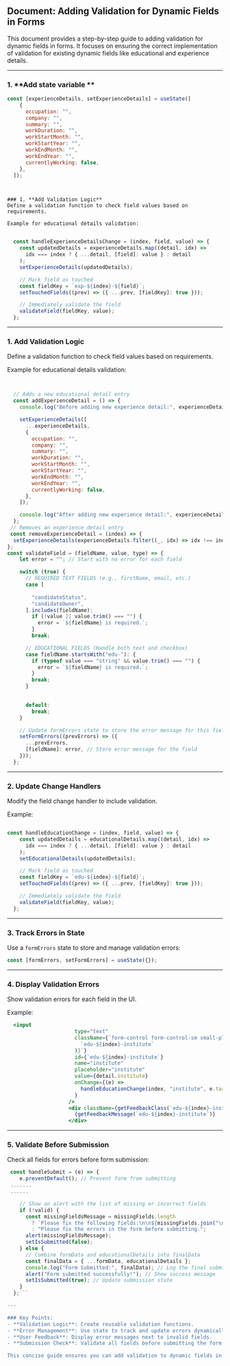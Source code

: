 ## Document: Adding Validation for Dynamic Fields in Forms

This document provides a step-by-step guide to adding validation for dynamic fields in forms. It focuses on ensuring the correct implementation of validation for existing dynamic fields like educational and experience details.

---
### 1. **Add state variable **

```javascript
const [experienceDetails, setExperienceDetails] = useState([
    {
      occupation: "",
      company: "",
      summary: "",
      workDuration: "",
      workStartMonth: "",
      workStartYear: "",
      workEndMonth: "",
      workEndYear: "",
      currentlyWorking: false,
    },
  ]);
`````
````


### 1. **Add Validation Logic**
Define a validation function to check field values based on requirements.

Example for educational details validation:

````
```javascript

  const handleExperienceDetailsChange = (index, field, value) => {
    const updatedDetails = experienceDetails.map((detail, idx) =>
      idx === index ? { ...detail, [field]: value } : detail
    );
    setExperienceDetails(updatedDetails);

    // Mark field as touched
    const fieldKey = `exp-${index}-${field}`;
    setTouchedFields((prev) => ({ ...prev, [fieldKey]: true }));

    // Immediately validate the field
    validateField(fieldKey, value);
  };
```

---


### 1. **Add Validation Logic**
Define a validation function to check field values based on requirements.

Example for educational details validation:
```javascript


  // Adds a new educational detail entry
  const addExperienceDetail = () => {
    console.log("Before adding new experience detail:", experienceDetails);

    setExperienceDetails([
      ...experienceDetails,
      {
        occupation: "",
        company: "",
        summary: "",
        workDuration: "",
        workStartMonth: "",
        workStartYear: "",
        workEndMonth: "",
        workEndYear: "",
        currentlyWorking: false,
      },
    ]);

    console.log("After adding new experience detail:", experienceDetails);
  };
 // Removes an experience detail entry
 const removeExperienceDetail = (index) => {
  setExperienceDetails(experienceDetails.filter((_, idx) => idx !== index));
};
const validateField = (fieldName, value, type) => {
    let error = ""; // Start with no error for each field

    switch (true) {
      // REQUIRED TEXT FIELDS (e.g., firstName, email, etc.)
      case [
        
        "candidateStatus",
        "candidateOwner",
      ].includes(fieldName):
        if (!value || value.trim() === "") {
          error = `${fieldName} is required.`;
        }
        break;

      // EDUCATIONAL FIELDS (Handle both text and checkbox)
      case fieldName.startsWith("edu-"): {
        if (typeof value === "string" && value.trim() === "") {
          error = `${fieldName} is required.`;
        }
        break;
      }
  

      default:
        break;
    }

    // Update formErrors state to store the error message for this field
    setFormErrors((prevErrors) => ({
      ...prevErrors,
      [fieldName]: error, // Store error message for the field
    }));
  };
```

---

### 2. **Update Change Handlers**
Modify the field change handler to include validation.

Example:
```javascript

const handleEducationChange = (index, field, value) => {
    const updatedDetails = educationalDetails.map((detail, idx) =>
      idx === index ? { ...detail, [field]: value } : detail
    );
    setEducationalDetails(updatedDetails);

    // Mark field as touched
    const fieldKey = `edu-${index}-${field}`;
    setTouchedFields((prev) => ({ ...prev, [fieldKey]: true }));

    // Immediately validate the field
    validateField(fieldKey, value);
  };

```

---

### 3. **Track Errors in State**
Use a `formErrors` state to store and manage validation errors:
```javascript
const [formErrors, setFormErrors] = useState({});
```

---

### 4. **Display Validation Errors**
Show validation errors for each field in the UI.

Example:
```jsx
  <input
                      type="text"
                      className={`form-control form-control-sm small-placeholder ${getValidationClass(
                        `edu-${index}-institute`
                      )}`}
                      id={`edu-${index}-institute`}
                      name="institute"
                      placeholder="institute"
                      value={detail.institute}
                      onChange={(e) =>
                        handleEducationChange(index, "institute", e.target.value)
                      }
                    />
                    <div className={getFeedbackClass(`edu-${index}-institute`)}>
                      {getFeedbackMessage(`edu-${index}-institute`)}
                    </div>
```

---

### 5. **Validate Before Submission**
Check all fields for errors before form submission:
```javascript
 const handleSubmit = (e) => {
    e.preventDefault(); // Prevent form from submitting
 .......
 ......

    // Show an alert with the list of missing or incorrect fields
    if (!valid) {
      const missingFieldsMessage = missingFields.length
        ? `Please fix the following fields:\n\n${missingFields.join("\n")}`
        : "Please fix the errors in the form before submitting.";
      alert(missingFieldsMessage);
      setIsSubmitted(false);
    } else {
      // Combine formData and educationalDetails into finalData
      const finalData = { ...formData, educationalDetails };
      console.log("Form Submitted:", finalData); // Log the final submitted data
      alert("Form submitted successfully!"); // Show success message
      setIsSubmitted(true); // Update submission state
    }
  };```

---

### Key Points:
- **Validation Logic**: Create reusable validation functions.
- **Error Management**: Use state to track and update errors dynamically.
- **User Feedback**: Display error messages next to invalid fields.
- **Submission Check**: Validate all fields before submitting the form.

This concise guide ensures you can add validation to dynamic fields in your forms effectively.